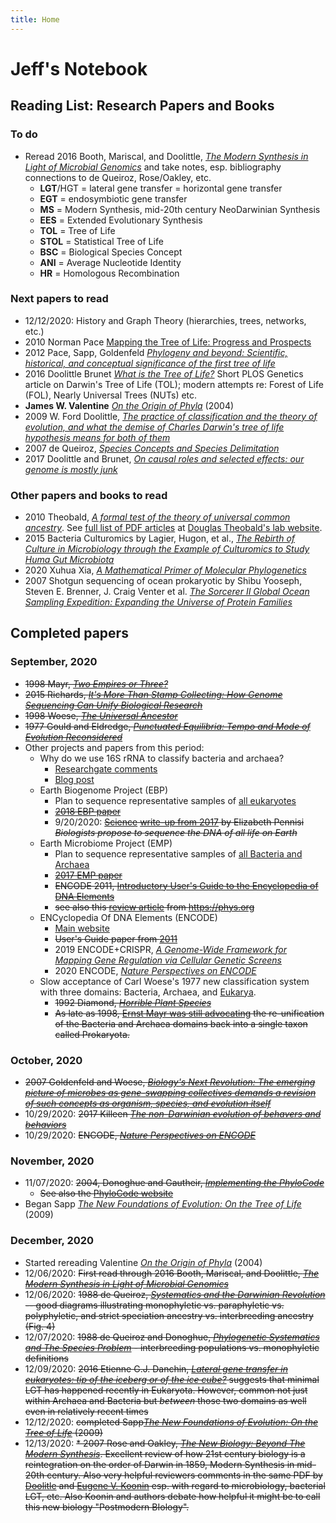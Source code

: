 ```yaml
---
title: Home
---
```

# Jeff's Notebook

## Reading List: Research Papers and Books

### To do
* Reread 2016 Booth, Mariscal, and Doolittle, [*The Modern Synthesis in Light of Microbial Genomics*](https://pubmed.ncbi.nlm.nih.gov/27482743/) and take notes, esp. bibliography connections to de Queiroz, Rose/Oakley, etc.
	* **LGT**/HGT = lateral gene transfer = horizontal gene transfer
	* **EGT** = endosymbiotic gene transfer
	* **MS** = Modern Synthesis, mid-20th century NeoDarwinian Synthesis
	* **EES** = Extended Evolutionary Synthesis
	* **TOL** = Tree of Life
	* **STOL** = Statistical Tree of Life
	* **BSC** = Biological Species Concept
	* **ANI** = Average Nucleotide Identity
	* **HR** = Homologous Recombination	
 
### Next papers to read
* 12/12/2020: History and Graph Theory (hierarchies, trees, networks, etc.)
* 2010 Norman Pace [Mapping the Tree of Life: Progress and Prospects](https://www.ncbi.nlm.nih.gov/pmc/articles/PMC2786576/)
* 2012 Pace, Sapp, Goldenfeld [*Phylogeny and beyond: Scientific, historical, and conceptual significance of the first tree of life*](https://www.pnas.org/content/109/4/1011)
* 2016 Doolittle Brunet [*What is the Tree of Life?*](https://journals.plos.org/plosgenetics/article?id=10.1371/journal.pgen.1005912) Short PLOS Genetics article on Darwin's Tree of Life (TOL); modern attempts re: Forest of Life (FOL), Nearly Universal Trees (NUTs) etc.
* **James W. Valentine** [*On the Origin of Phyla*](https://press.uchicago.edu/ucp/books/book/chicago/O/bo3616676.html) (2004)
* 2009 W. Ford Doolittle, [*The practice of classification and the theory of evolution, and what the demise of Charles Darwin's tree of life hypothesis means for both of them*](https://royalsocietypublishing.org/doi/abs/10.1098/rstb.2009.0032)
* 2007 de Queiroz, [*Species Concepts and Species Delimitation*](https://repository.si.edu/handle/10088/7670)
* 2017 Doolittle and Brunet, [*On causal roles and selected effects: our genome is mostly junk*](https://bmcbiol.biomedcentral.com/articles/10.1186/s12915-017-0460-9)


### Other papers and books to read
* 2010 Theobald, [*A formal test of the theory of universal common ancestry*](https://www.nature.com/articles/nature09014). See [full list of PDF articles](https://theobald.brandeis.edu/publications.php) at [Douglas Theobald's lab website](https://theobald.brandeis.edu).
* 2015 Bacteria Culturomics by Lagier, Hugon, et al., [*The Rebirth of Culture in Microbiology through the Example of Culturomics to Study Huma Gut Microbiota*](https://www.ncbi.nlm.nih.gov/pmc/articles/PMC4284300/)
* 2020 Xuhua Xia, [*A Mathematical Primer of Molecular Phylogenetics*](https://www.amazon.com/Mathematical-Primer-Molecular-Phylogenetics/dp/1771887559)
* 2007 Shotgun sequencing of ocean prokaryotic by Shibu Yooseph, Steven E. Brenner, J. Craig Venter et al.  [*The Sorcerer II Global Ocean Sampling
Expedition: Expanding the Universe
of Protein Families*](http://compbio.berkeley.edu/people/brenner/pubs/yooseph-2007-plosbiol-gos.pdf)



## Completed papers
### September, 2020
* <del>1998 Mayr, [*Two Empires or Three?*](https://www.pnas.org/content/95/17/9720)</del>
* <del> 2015 Richards, [*It's More Than Stamp Collecting: How Genome Sequencing Can Unify Biological Research*](https://www.ncbi.nlm.nih.gov/pmc/articles/PMC4490122/)</del>
* <del>1998 Woese, [*The Universal Ancestor*](https://www.pnas.org/content/95/12/6854)</del>
* <del>1977 Gould and Eldredge, [*Punctuated Equilibria: Tempo and Mode of Evolution Reconsidered*](https://websites.pmc.ucsc.edu/~pkoch/EART_206/09-0120/Supplemental/Gould%20&%20Eldredge%2077%20Paleobio.pdf)</del>
* Other projects and papers from this period:
	* Why do we use 16S rRNA to classify bacteria and archaea?
		* [Researchgate comments](https://www.researchgate.net/post/Why_do_we_choose_16S_rRNA_instead_of_others_to_identify_microorganisms)
		* [Blog post](https://www.cd-genomics.com/blog/16s-rrna-one-of-the-most-important-rrnas/)
	* Earth Biogenome Project (EBP)
		* Plan to sequence representative samples of [all eukaryotes](https://www.earthbiogenome.org)
		* <del>[2018 EBP paper](https://www.pnas.org/content/115/17/4325)</del>
		* 9/20/2020: <del><a href="https://en.wikipedia.org/wiki/Science_(journal)">Science</a> [write-up from 2017](https://www.sciencemag.org/news/2017/02/biologists-propose-sequence-dna-all-life-earth) by Elizabeth Pennisi *Biologists propose to sequence the DNA of all life on Earth*</del>
	* Earth Microbiome Project (EMP)
		* Plan to sequence representative samples of [all Bacteria and Archaea](https://press.igsb.anl.gov/earthmicrobiome/)
		* <del>[2017 EMP paper](https://www.nature.com/articles/nature24621)</del>
		* <del>ENCODE 2011, [Introductory User's Guide to the Encyclopedia of DNA Elements](https://journals.plos.org/plosbiology/article?id=10.1371/journal.pbio.1001046)</del>
		* <del>see also this [review article](https://phys.org/news/2017-11-earth-microbiome.html) from https://phys.org</del>
	* ENCyclopedia Of DNA Elements (ENCODE)
		* [Main website](https://www.encodeproject.org)
		* <del>User's Guide paper from [2011](https://journals.plos.org/plosbiology/article?id=10.1371/journal.pbio.1001046)</del>
		* 2019 ENCODE+CRISPR, [*A Genome-Wide Framework for Mapping Gene Regulation via Cellular Genetic Screens*](https://pubmed.ncbi.nlm.nih.gov/30612741/) 
		* 2020 ENCODE, [*Nature Perspectives on ENCODE*](https://www.nature.com/articles/s41586-020-2449-8)
	* Slow acceptance of Carl Woese's 1977 new classification system with three domains: Bacteria, Archaea, and <a href="https://en.wikipedia.org/wiki/Kingdom_(biology)#Eukaryotic_supergroups">Eukarya</a>.
		* <del>1992 Diamond, [*Horrible Plant Species*](https://www.nature.com/articles/360627a0.pdf?origin=ppub)</del>
		* <del>As late as 1998, [Ernst Mayr was still advocating](https://www.pnas.org/content/95/17/9720) the re-unification of the Bacteria and Archaea domains back into a single taxon called Prokaryota.</del>



### October, 2020
* <del>2007 Goldenfeld and Woese, [*Biology's Next Revolution: The emerging picture of microbes as gene-swapping collectives demands a revision of such concepts as organism, species, and evolution itself*](https://www.nature.com/articles/445369a)</del>
* 10/29/2020: <del>2017 Killeen [*The non-Darwinian evolution of behavers and behaviors*](https://www.researchgate.net/publication/322143232_The_non-Darwinian_evolution_of_behavers_and_behaviors)</del>
* 10/29/2020: <del>ENCODE, [*Nature Perspectives on ENCODE*](https://www.nature.com/articles/s41586-020-2449-8)</del>

### November, 2020
* 11/07/2020: <del>2004, Donoghue and Gautheir, [*Implementing the PhyloCode*](https://donoghuelab.yale.edu/sites/default/files/141_mjd_tree04.pdf)</del>
	* <del>See also the [PhyloCode website](http://phylonames.org/code/preface/#properties)</del>
* Began Sapp [*The New Foundations of Evolution: On the Tree of Life*](https://global.oup.com/academic/product/the-new-foundations-of-evolution-9780195388503?cc=us&lang=en&) (2009)

### December, 2020
* Started rereading Valentine [*On the Origin of Phyla*](https://press.uchicago.edu/ucp/books/book/chicago/O/bo3616676.html) (2004)
* 12/06/2020: <del> First read through 2016 Booth, Mariscal, and Doolittle, [*The Modern Synthesis in Light of Microbial Genomics*](https://pubmed.ncbi.nlm.nih.gov/27482743/) </del>
* 12/06/2020: <del>1988 de Queiroz, [*Systematics and the Darwinian Revolution*](https://repository.si.edu/handle/10088/4662) -- good diagrams illustrating monophyletic vs. paraphyletic vs. polyphyletic, and strict speciation ancestry vs. interbreeding ancestry (Fig. 4) </del>
* 12/07/2020: <del> 1988 de Queiroz and Donoghue, [*Phylogenetic Systematics and The Species Problem*](https://repository.si.edu/handle/10088/4670) - interbreeding populations vs. monophyletic definitions </del>
* 12/09/2020: <del>2016 Etienne G.J. Danchin, [*Lateral gene transfer in eukaryotes: tip of the iceberg or of the ice cube?*](https://bmcbiol.biomedcentral.com/articles/10.1186/s12915-016-0330-x) suggests that minimal LGT has happened recently in Eukaryota. However, common not just within Archaea and Bacteria but *between* those two domains as well even in relatively recent times</del>
* 12/12/2020: <del>completed Sapp[*The New Foundations of Evolution: On the Tree of Life*](https://global.oup.com/academic/product/the-new-foundations-of-evolution-9780195388503?cc=us&lang=en&) (2009)</del>
* 12/13/2020: <del>* 2007 Rose and Oakley, [*The New Biology: Beyond The Modern Synthesis*](https://pubmed.ncbi.nlm.nih.gov/18036242/). Excellent review of how 21st century biology is a reintegration on the order of Darwin in 1859, Modern Synthesis in mid-20th century. Also very helpful reviewers comments in the same PDF by [Doolitle](https://en.wikipedia.org/wiki/Ford_Doolittle) and [Eugene V. Koonin](https://en.wikipedia.org/wiki/Eugene_Koonin) esp. with regard to microbiology, bacterial LGT, etc. Also Koonin and authors debate how helpful it might be to call this new biology "Postmodern BIology".</del>
